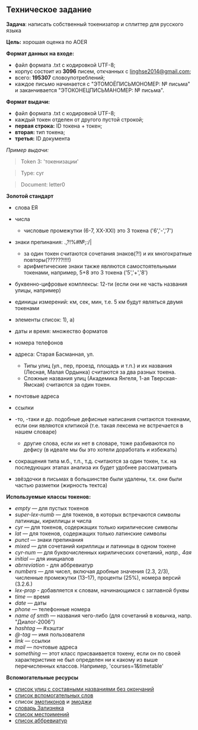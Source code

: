 ## Техническое задание
**Задача**: написать собственный токенизатор и сплиттер для русского языка

**Цель:** хорошая оценка по АОЕЯ

**Формат данных на входе:**

* файл формата .txt с кодировкой UTF-8;
* корпус состоит из **3096** писем, откчанных с linghse2014@gmail.com;
* всего: **195307** словоупотреблений;
* каждое письмо начинается с "ЭТОМОЁПИСЬМОНОМЕР: № письма" и заканчивается "ЭТОКОНЕЦПИСЬМАНОМЕР: № письма".

**Формат выдачи:**

* файл формата .txt с кодировкой UTF-8;
* каждый токен отделен от другого пустой строкой;
* **первая строка:** ID токена + токен;
* **вторая:** тип токена;
* **третья:** ID документа

*Пример выдачи:*

> Token 3: 'токенизации'

> Type: cyr

> Document: letter0

**Золотой стандарт**

* слова ЕЯ
* числа
  - числовые промежутки (6-7, ХХ-ХХI) это 3 токена ('6','-','7')
* знаки препинания: .,?!%#№;:/\|
  - за один токен считаются сочетания знаков(?!) и их многократные повторы(??????!!!!)
  - арифметические знаки также являются самостоятельными токенами, например, 5+8 это 3 токена ('5','+','8')
* буквенно-цифровые комплексы: 12-ти (если они не часть названия улицы, например)
* единицы измерений: км, сек, мин, т.е. 5 км будут являться двумя токенами
* элементы список: 1), а)
* даты и время: множество форматов
* номера телефонов
* адреса: Старая Басманная, ул. 
  - Типы улиц (ул., пер, проезд, площадь и т.п.) и их названия (Лесная, Малая Ордынка) считаются за два разных токена. 
  - Сложные названия улиц (Академика Янгеля, 1-ая Тверская-Ямская) считаются за один токен.

* почтовые адреса
* ссылки
* -то, -таки и др. подобные дефисные написания считаются токенами, если они являются клитикой (т.е. такая лексема не встречается в нашем словаре)
   - другие слова, если их нет в словаре, тоже разбиваются по дефису (в идеале мы бы это хотели доработать и избежать)

* сокращения типа м.б., т.п., т.д. считаются за один токен, т.к. на последующих этапах анализа их будет удобнее рассматривать
* звёздочки в письмах в большинстве были удалены, т.к. они были частью разметки (жирность тектса)

**Используемые классы токенов:**

* *empty* — для пустых токенов
* *super-lex-numb* — для токенов, в которых встречаются символы латиницы, кириллицы и числа
* *cyr* — для токенов, содержащих только кирилические символы
* *lat* — для токенов, содержащих только латинские символы
* *punct* — знаки препинания
* *mixed* — для сочетаний кириллицы и латиницы в одном токене
* *cyr-num* — для буквочисленных кирилических сочетаний, *напр., 4ая*
* *initial* — для инициалов
* *abrreviation* - для аббревиатур
* *numbers* — для чисел, включая дробные значения (2.3, 2/3), численные промежутки (13–17), проценты (25%), номера версий (3.2.6.)
* *lex-prop* - добавляется к словам, начинающимся с заглавной буквы
* *time* — время
* *date* — даты
* *phone* — телефонные номера
* *name of smth* — названия чего-либо (для сочетаний в ковычка, напр. "Диалог-2006")
* *hashtag* — #хэштэг
* *@-tag* — имя пользователя
* *link* — ссылки
* *mail* — почтовые адреса
* *something* — этот класс присваивается токену, если он по своей характеристике не был определен ни к какому из выше перечисленных классов. Например, 'courses=1&timetable' 

**Вспомогательные ресурсы**
* [список улиц с составными названиями без окончаний](./double_street_name.txt)
* [список вспомогательных слов](./helpword.txt)
* список [эмотиконов](./emoticons.txt) и [эмоджи](./emoji.txt)
* [словарь Зализняка](./zdf-win.txt)
* [список местоимений](./pronouns.txt)
* [список аббревиатур](./abbreviations.txt)

